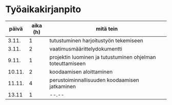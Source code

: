 # Työaikakirjanpito

päivä | aika (h) | mitä tein
----- | -------- | --------
3.11. | 1        | tutustuminen harjoitustyön tekemiseen
3.11. | 2        | vaatimusmäärittelydokumentti
9.11. | 1        | projektin luominen ja tutustuminen ohjelman toteuttamiseen
10.11.| 2        | koodaamisen aloittaminen
11.11.| 4        | perustoiminnallisuuden koodaamisen jatkaminen
13.11 | 1        | --.--
